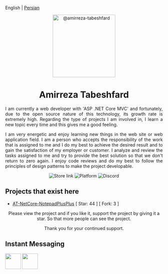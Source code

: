 English | [Persian](./README.fa-IR.md)

<p align="center">
	<img class="avatar rounded-2 avatar-user" src="https://avatars.githubusercontent.com/u/29227919?s=400&amp;u=41be4e9f240b912710db8e9004ad888a293077b1&amp;v=4" width="200" height="200" alt="@amirreza-tabeshfard">
</p>

<h1 align="center">
  Amirreza Tabeshfard
</h1>
<div>
	<p align="justify">
		I am currently a web developer with 'ASP .NET Core MVC' and fortunately, due to the open source nature of this technology, its growth rate is extremely high. Regarding the type of projects I am involved in, I learn a new topic every time and this gives me a good feeling.
	</p>
	<p align="justify">
		I am very energetic and enjoy learning new things in the web site or web application field. I am a person who accepts the responsibility of the work that is assigned to me and I do my best to achieve the desired result and to gain the satisfaction of my employer or customer. I analyze and review the tasks assigned to me and try to provide the best solution so that we don't return to zero again. I enjoy code reviews and do my best to follow the principles of design patterns to make the project developable.
	</p>
	<p align="center">
		<a style="text-decoration:none" href="https://www.microsoft.com/store/apps/9nhl4nsc67wm">
			<img src="https://img.shields.io/badge/Microsoft%20Store-Download-orange.svg?style=flat-square" alt="Store link"/>
		</a>
		<a style="text-decoration:none">
			<img src="https://img.shields.io/badge/platform-windows%2010%20%7C%20uwp-yellow.svg?style=flat-square" alt="Platform"/>
		</a>
		<a style="text-decoration:none" href="https://discord.gg/VqetCub">
			<img src="https://img.shields.io/discord/588473626651787274.svg?style=flat-square" alt="Discord"/>
		</a>
	</p>
</div>

## Projects that exist here
* [AT-NetCore-NotepadPlusPlus](https://github.com/amirreza-tabeshfard/AT-NetCore-NotepadPlusPlus) [ Star: 44 ] [ Fork: 3 ]

<p align="center">
  Please view the project and if you like it, support the project by giving it a star. So that more people can see the project.
</p>
<p align="center">
  Thank you for your continued support.
</p>

## Instant Messaging
<div>
    <a style="text-decoration:none;" href="https://www.instagram.com/amirreza.tabeshfard/" target="_blank" rel="noopener">
			<img src="https://cdn.icon-icons.com/icons2/2858/PNG/512/instagram_ig_logo_icon_181651.png" style="width: 50px; heigth: 50px;" />
		</a>
    <a style="text-decoration:none;" href="https://www.linkedin.com/in/amirreza-tabeshfard/" target="_blank" rel="noopener">
			<img src="https://cdn.icon-icons.com/icons2/2858/PNG/512/in_linkedin_logo_icon_181650.png" style="width: 50px; heigth: 50px;" />
		</a>
</div>
